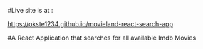 
#Live site is at : 

https://okste1234.github.io/movieland-react-search-app

#A React Application that searches for all available Imdb Movies
